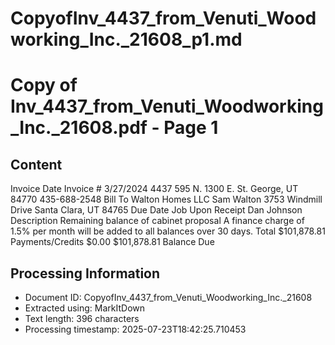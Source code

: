 # CopyofInv_4437_from_Venuti_Woodworking_Inc._21608_p1.md

<!--
chunk_id: CopyofInv_4437_from_Venuti_Woodworking_Inc._21608_p1
source: Copy of Inv_4437_from_Venuti_Woodworking_Inc._21608.pdf
page: 1
category: other
hash: daa2b4b402bf2bb334989caac96cab4129cfeb827c13d8d8d448300523d00903
-->

# Copy of Inv_4437_from_Venuti_Woodworking_Inc._21608.pdf - Page 1

## Content
Invoice
Date Invoice #
3/27/2024 4437
595 N. 1300 E.
St. George, UT 84770
435-688-2548
Bill To
Walton Homes LLC
Sam Walton
3753 Windmill Drive
Santa Clara, UT 84765
Due Date Job
Upon Receipt Dan Johnson
Description
Remaining balance of cabinet proposal
A finance charge of 1.5% per month will be added to all
balances over 30 days. Total $101,878.81
Payments/Credits $0.00
$101,878.81
Balance Due

## Processing Information
- Document ID: CopyofInv_4437_from_Venuti_Woodworking_Inc._21608
- Extracted using: MarkItDown
- Text length: 396 characters
- Processing timestamp: 2025-07-23T18:42:25.710453